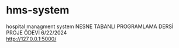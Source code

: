 # hms-system
 hospital managment system
 NESNE TABANLI PROGRAMLAMA DERSİ PROJE ÖDEVİ
 6/22/2024  
 http://127.0.0.1:5000/